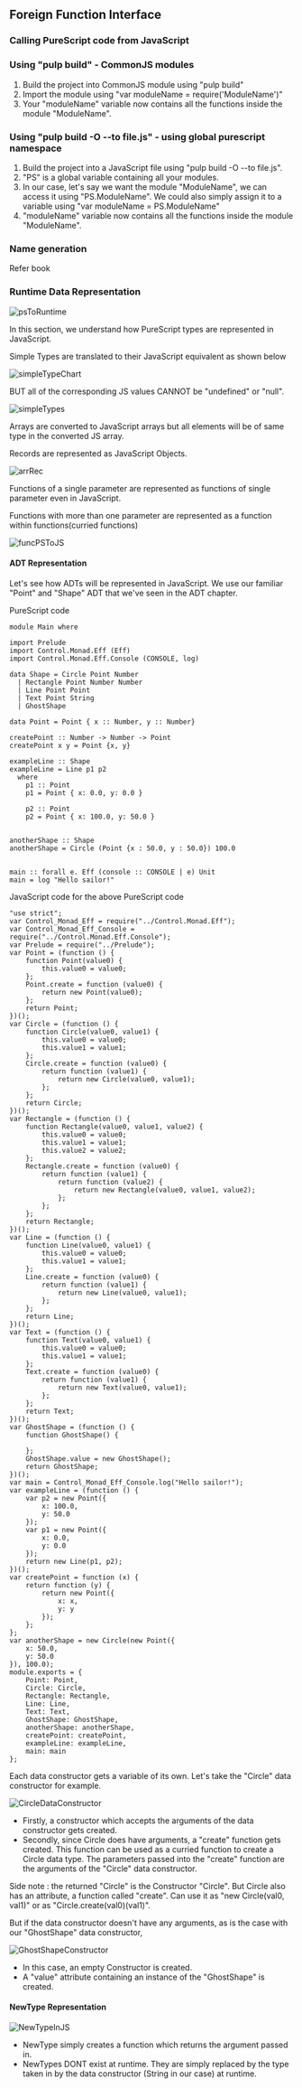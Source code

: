 ## Foreign Function Interface

### Calling PureScript code from JavaScript

### Using "pulp build" - CommonJS modules

1. Build the project into CommonJS module using "pulp build"
2. Import the module using "var moduleName = require('ModuleName')"
3. Your "moduleName" variable now contains all the functions inside the module "ModuleName".


### Using "pulp build -O --to file.js" - using global purescript namespace

1. Build the project into a JavaScript file using "pulp build -O --to file.js".
2. "PS" is a global variable containing all your modules.
3. In our case, let's say we want the module "ModuleName", we can access it using "PS.ModuleName". We could also simply assign it to a variable using "var moduleName = PS.ModuleName"
4. "moduleName" variable now contains all the functions inside the module "ModuleName".

### Name generation

Refer book

### Runtime Data Representation

![psToRuntime](psToRuntime.jpg)

In this section, we understand how PureScript types are represented in JavaScript.

Simple Types are translated to their JavaScript equivalent as shown below

![simpleTypeChart](simpleTypeChart.jpg)

BUT all of the corresponding JS values CANNOT be "undefined" or "null".

![simpleTypes](simpleTypes.jpg)

Arrays are converted to JavaScript arrays but all elements will be of same type in the converted JS array.

Records are represented as JavaScript Objects.

![arrRec](arrRec.jpg)

Functions of a single parameter are represented as functions of single parameter even in JavaScript.

Functions with more than one parameter are represented as a function within functions(curried functions)

![funcPSToJS](funcPSToJS.PNG)

#### ADT Representation
Let's see how ADTs will be represented in JavaScript. We use our familiar "Point" and "Shape" ADT that we've seen in the ADT chapter.

PureScript code
```
module Main where

import Prelude
import Control.Monad.Eff (Eff)
import Control.Monad.Eff.Console (CONSOLE, log)

data Shape = Circle Point Number
  | Rectangle Point Number Number
  | Line Point Point
  | Text Point String
  | GhostShape

data Point = Point { x :: Number, y :: Number}

createPoint :: Number -> Number -> Point
createPoint x y = Point {x, y}

exampleLine :: Shape
exampleLine = Line p1 p2
  where
    p1 :: Point
    p1 = Point { x: 0.0, y: 0.0 }

    p2 :: Point
    p2 = Point { x: 100.0, y: 50.0 }


anotherShape :: Shape
anotherShape = Circle (Point {x : 50.0, y : 50.0}) 100.0


main :: forall e. Eff (console :: CONSOLE | e) Unit
main = log "Hello sailor!"
```

JavaScript code for the above PureScript code
```
"use strict";
var Control_Monad_Eff = require("../Control.Monad.Eff");
var Control_Monad_Eff_Console = require("../Control.Monad.Eff.Console");
var Prelude = require("../Prelude");
var Point = (function () {
    function Point(value0) {
        this.value0 = value0;
    };
    Point.create = function (value0) {
        return new Point(value0);
    };
    return Point;
})();
var Circle = (function () {
    function Circle(value0, value1) {
        this.value0 = value0;
        this.value1 = value1;
    };
    Circle.create = function (value0) {
        return function (value1) {
            return new Circle(value0, value1);
        };
    };
    return Circle;
})();
var Rectangle = (function () {
    function Rectangle(value0, value1, value2) {
        this.value0 = value0;
        this.value1 = value1;
        this.value2 = value2;
    };
    Rectangle.create = function (value0) {
        return function (value1) {
            return function (value2) {
                return new Rectangle(value0, value1, value2);
            };
        };
    };
    return Rectangle;
})();
var Line = (function () {
    function Line(value0, value1) {
        this.value0 = value0;
        this.value1 = value1;
    };
    Line.create = function (value0) {
        return function (value1) {
            return new Line(value0, value1);
        };
    };
    return Line;
})();
var Text = (function () {
    function Text(value0, value1) {
        this.value0 = value0;
        this.value1 = value1;
    };
    Text.create = function (value0) {
        return function (value1) {
            return new Text(value0, value1);
        };
    };
    return Text;
})();
var GhostShape = (function () {
    function GhostShape() {

    };
    GhostShape.value = new GhostShape();
    return GhostShape;
})();
var main = Control_Monad_Eff_Console.log("Hello sailor!");
var exampleLine = (function () {
    var p2 = new Point({
        x: 100.0,
        y: 50.0
    });
    var p1 = new Point({
        x: 0.0,
        y: 0.0
    });
    return new Line(p1, p2);
})();
var createPoint = function (x) {
    return function (y) {
        return new Point({
            x: x,
            y: y
        });
    };
};
var anotherShape = new Circle(new Point({
    x: 50.0,
    y: 50.0
}), 100.0);
module.exports = {
    Point: Point,
    Circle: Circle,
    Rectangle: Rectangle,
    Line: Line,
    Text: Text,
    GhostShape: GhostShape,
    anotherShape: anotherShape,
    createPoint: createPoint,
    exampleLine: exampleLine,
    main: main
};
```

Each data constructor gets a variable of its own. Let's take the "Circle" data constructor for example.

![CircleDataConstructor](circle.PNG)

* Firstly, a constructor which accepts the arguments of the data constructor gets created.
* Secondly, since Circle does have arguments, a "create" function gets created. This function can be used as a curried function to create a Circle data type. The parameters passed into the "create" function are the arguments of the "Circle" data constructor.

Side note : the returned "Circle" is the Constructor "Circle". But Circle also has an attribute, a function called "create". Can use it as "new Circle(val0, val1)" or as "Circle.create(val0)(val1)".

But if the data constructor doesn't have any arguments, as is the case with our "GhostShape" data constructor,

![GhostShapeConstructor](ghostShape.PNG)

* In this case, an empty Constructor is created.
* A "value" attribute containing an instance of the "GhostShape" is created.


#### NewType Representation

![NewTypeInJS](newtypeInJS.jpg)

* NewType simply creates a function which returns the argument passed in.
* NewTypes DONT exist at runtime. They are simply replaced by the type taken in by the data constructor (String in our case) at runtime.
